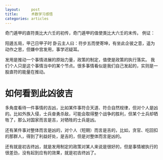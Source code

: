```yaml
---
layout:		post
title:		术数学习感悟
categories:	articles
---
```


奇门遁甲的直符类比大六壬的初传，奇门遁甲的值使类比大六壬的末传。
例证：

阳遁五局，甲己日甲子时
卧云主人曰：符步五而使寄坤，有坐此企彼之意，遥为动作之思，但嫌中宫发用，事学迟疑耳。


发用是推动一个事情进展的原始力量，政策的制定，值使是政策的执行落实。
我们个人只是这个事情当中的某个节点。很多事情看似是我们自己发起的，实则是一股直符的能量在推动。


# 如何看到此凶彼吉

多角度看待一件事情的吉凶，比如某件事符合天道、符合自然规律，但对个人是凶的。比如外族入侵，士兵奋勇杀敌，可能会取得整个战争的胜利，但某个士兵却牺牲了，那么对国家而言是吉，对牺牲的士兵是凶。

还有某件事对整体而言是凶的，对个人（短期）而言是吉的，比如，贪官、吃回扣的那群人，得到了利益好处，是吉的，但是对整体而言是凶的。


还有就是初吉终凶，就是发用制定的政策对某人来说是很好的，但是事情被执行的很差劲，没有起到应有的效果，就是初吉终凶了。